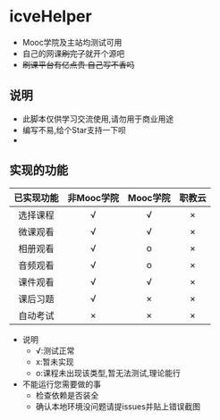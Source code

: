 # icveHelper
* Mooc学院及主站均测试可用
* 自己的网课~~刷完了~~就开个源吧
* ~~刷课平台有亿点贵 自己写不香吗~~

## 说明
* 此脚本仅供学习交流使用,请勿用于商业用途
* 编写不易,给个Star支持一下呗
* 
## 实现的功能
| 已实现功能 | 非Mooc学院 | Mooc学院 | 职教云 |
| :-------: | :--------: | :-----: | :-----: |
| 选择课程 | √ | √ | × |
| 微课观看 | √ | √ | × |
| 相册观看 | √ | o | × |
| 音频观看 | √ | o | × |
| 课件观看 | √ | √ | × |
| 课后习题 | √ | × | × |
| 自动考试 | × | × | × |
* 说明
  * √:测试正常
  * x:暂未实现
  * o:课程未出现该类型,暂无法测试,理论能行
* 不能运行您需要做的事
  * 检查依赖是否装全
  * 确认本地环境没问题请提issues并贴上错误截图
